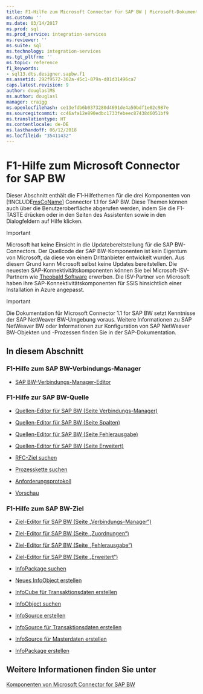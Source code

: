 ```yaml
---
title: F1-Hilfe zum Microsoft Connector für SAP BW | Microsoft-Dokumentation
ms.custom: ''
ms.date: 03/14/2017
ms.prod: sql
ms.prod_service: integration-services
ms.reviewer: ''
ms.suite: sql
ms.technology: integration-services
ms.tgt_pltfrm: ''
ms.topic: reference
f1_keywords:
- sql13.dts.designer.sapbw.f1
ms.assetid: 292f9572-362a-45c1-879a-d81d31496ca7
caps.latest.revision: 9
author: douglaslMS
ms.author: douglasl
manager: craigg
ms.openlocfilehash: ce13efdb6b0373280d4691de4a50bdf1e02c987e
ms.sourcegitcommit: cc46afa12e890edbc1733febeec87438d6051bf9
ms.translationtype: HT
ms.contentlocale: de-DE
ms.lasthandoff: 06/12/2018
ms.locfileid: "35411432"
---
```

# <a name="microsoft-connector-for-sap-bw-f1-help"></a>F1-Hilfe zum Microsoft Connector for SAP BW
  Dieser Abschnitt enthält die F1-Hilfethemen für die drei Komponenten von [!INCLUDE[msCoName](../includes/msconame-md.md)] Connector 1.1 for SAP BW. Diese Themen können auch über die Benutzeroberfläche abgerufen werden, indem Sie die F1-TASTE drücken oder in den Seiten des Assistenten sowie in den Dialogfeldern auf Hilfe klicken.  

> [!IMPORTANT]
> Microsoft hat keine Einsicht in die Updatebereitstellung für die SAP BW-Connectors. Der Quellcode der SAP BW-Komponenten ist kein Eigentum von Microsoft, da diese von einem Drittanbieter entwickelt wurden. Aus diesem Grund kann Microsoft selbst keine Updates bereitstellen. Die neuesten SAP-Konnektivitätskomponenten können Sie bei Microsoft-ISV-Partnern wie [Theobald Software](https://theobald-software.com/en/xtract-is-productinfo.html) erwerben. Die ISV-Partner von Microsoft haben ihre SAP-Konnektivitätskomponenten für SSIS hinsichtlich einer Installation in Azure angepasst.

> [!IMPORTANT]  
>  Die Dokumentation für Microsoft Connector 1.1 for SAP BW setzt Kenntnisse der SAP NetWeaver BW-Umgebung voraus. Weitere Informationen zu SAP NetWeaver BW oder Informationen zur Konfiguration von SAP NetWeaver BW-Objekten und -Prozessen finden Sie in der SAP-Dokumentation.  
  
## <a name="in-this-section"></a>In diesem Abschnitt  
  
### <a name="sap-bw-connection-manager-f1-help"></a>F1-Hilfe zum SAP BW-Verbindungs-Manager  
  
-   [SAP BW-Verbindungs-Manager-Editor](../integration-services/connection-manager/sap-bw-connection-manager-editor.md)  
  
### <a name="sap-bw-source-f1-help"></a>F1-Hilfe zur SAP BW-Quelle  
  
-   [Quellen-Editor für SAP BW &#40;Seite Verbindungs-Manager&#41;](../integration-services/data-flow/sap-bw-source-editor-connection-manager-page.md)  
  
-   [Quellen-Editor für SAP BW &#40;Seite Spalten&#41;](../integration-services/data-flow/sap-bw-source-editor-columns-page.md)  
  
-   [Quellen-Editor für SAP BW &#40;Seite Fehlerausgabe&#41;](../integration-services/data-flow/sap-bw-source-editor-error-output-page.md)  
  
-   [Quellen-Editor für SAP BW &#40;Seite Erweitert&#41;](../integration-services/data-flow/sap-bw-source-editor-advanced-page.md)  
  
-   [RFC-Ziel suchen](../integration-services/data-flow/look-up-rfc-destination.md)  
  
-   [Prozesskette suchen](../integration-services/data-flow/look-up-process-chain.md)  
  
-   [Anforderungsprotokoll](../integration-services/data-flow/request-log.md)  
  
-   [Vorschau](../integration-services/data-flow/preview.md)  
  
### <a name="sap-bw-destination-f1-help"></a>F1-Hilfe zum SAP BW-Ziel  
  
-   [Ziel-Editor für SAP BW &#40;Seite „Verbindungs-Manager“&#41;](../integration-services/data-flow/sap-bw-destination-editor-connection-manager-page.md)  
  
-   [Ziel-Editor für SAP BW &#40;Seite „Zuordnungen“&#41;](../integration-services/data-flow/sap-bw-destination-editor-mappings-page.md)  
  
-   [Ziel-Editor für SAP BW &#40;Seite „Fehlerausgabe“&#41;](../integration-services/data-flow/sap-bw-destination-editor-error-output-page.md)  
  
-   [Ziel-Editor für SAP BW &#40;Seite „Erweitert“&#41;](../integration-services/data-flow/sap-bw-destination-editor-advanced-page.md)  
  
-   [InfoPackage suchen](../integration-services/data-flow/look-up-infopackage.md)  
  
-   [Neues InfoObject erstellen](../integration-services/data-flow/create-new-infoobject.md)  
  
-   [InfoCube für Transaktionsdaten erstellen](../integration-services/data-flow/create-infocube-for-transaction-data.md)  
  
-   [InfoObject suchen](../integration-services/data-flow/look-up-infoobject.md)  
  
-   [InfoSource erstellen](../integration-services/data-flow/create-infosource.md)  
  
-   [InfoSource für Transaktionsdaten erstellen](../integration-services/data-flow/create-infosource-for-transaction-data.md)  
  
-   [InfoSource für Masterdaten erstellen](../integration-services/data-flow/create-infosource-for-master-data.md)  
  
-   [InfoPackage erstellen](../integration-services/data-flow/create-infopackage.md)  
  
## <a name="see-also"></a>Weitere Informationen finden Sie unter  
 [Komponenten von Microsoft Connector for SAP BW](../integration-services/microsoft-connector-for-sap-bw-components.md)  
  
  
